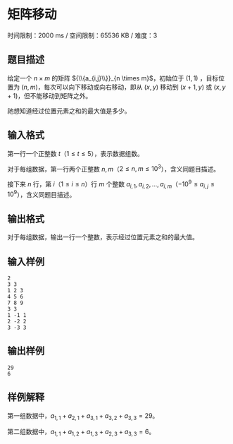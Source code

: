 # 矩阵移动

时间限制：2000 ms / 空间限制：65536 KB / 难度：3

## 题目描述

给定一个 $n \times m$ 的矩阵 ${\\{a_{i,j}\\}}_{n \times m}$，初始位于 $(1,1)$ ，目标位置为 $(n,m)$，每次可以向下移动或向右移动，即从 $(x,y)$ 移动到 $(x+1,y)$ 或 $(x,y+1)$，但不能移动到矩阵之外。

祂想知道经过位置元素之和的最大值是多少。

## 输入格式

第一行一个正整数 $t$（$1 \le t \le 5$），表示数据组数。

对于每组数据，第一行两个正整数 $n,m$（$2 \le n,m \le 10^3$），含义同题目描述。

接下来 $n$ 行，第 $i$（$1 \le i \le n$）行 $m$ 个整数 $a_{i,1},a_{i,2},\ldots,a_{i,m}$（$-10^9 \le a_{i,j} \le 10^9$），含义同题目描述。

## 输出格式

对于每组数据，输出一行一个整数，表示经过位置元素之和的最大值。

## 输入样例

    2
    3 3
    1 2 3
    4 5 6
    7 8 9
    3 3
    1 -1 1
    2 -2 2
    3 -3 3

## 输出样例

    29
    6

## 样例解释

第一组数据中，$a_{1,1}+a_{2,1}+a_{3,1}+a_{3,2}+a_{3,3}=29$。

第二组数据中，$a_{1,1}+a_{1,2}+a_{1,3}+a_{2,3}+a_{3,3}=6$。
